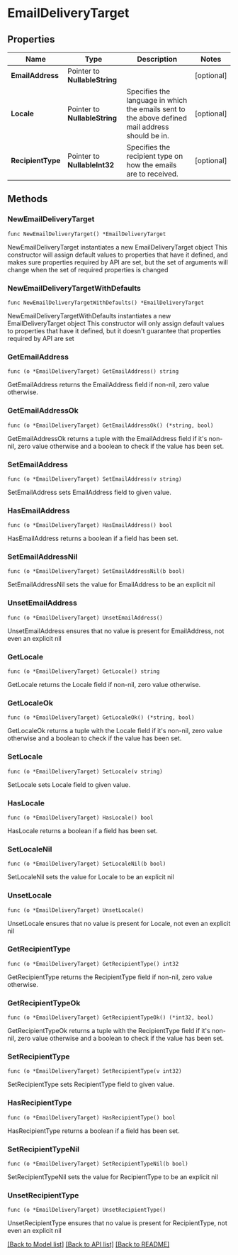 # EmailDeliveryTarget

## Properties

Name | Type | Description | Notes
------------ | ------------- | ------------- | -------------
**EmailAddress** | Pointer to **NullableString** |  | [optional] 
**Locale** | Pointer to **NullableString** | Specifies the language in which the emails sent to the above defined mail address should be in. | [optional] 
**RecipientType** | Pointer to **NullableInt32** | Specifies the recipient type on how the emails are to received. | [optional] 

## Methods

### NewEmailDeliveryTarget

`func NewEmailDeliveryTarget() *EmailDeliveryTarget`

NewEmailDeliveryTarget instantiates a new EmailDeliveryTarget object
This constructor will assign default values to properties that have it defined,
and makes sure properties required by API are set, but the set of arguments
will change when the set of required properties is changed

### NewEmailDeliveryTargetWithDefaults

`func NewEmailDeliveryTargetWithDefaults() *EmailDeliveryTarget`

NewEmailDeliveryTargetWithDefaults instantiates a new EmailDeliveryTarget object
This constructor will only assign default values to properties that have it defined,
but it doesn't guarantee that properties required by API are set

### GetEmailAddress

`func (o *EmailDeliveryTarget) GetEmailAddress() string`

GetEmailAddress returns the EmailAddress field if non-nil, zero value otherwise.

### GetEmailAddressOk

`func (o *EmailDeliveryTarget) GetEmailAddressOk() (*string, bool)`

GetEmailAddressOk returns a tuple with the EmailAddress field if it's non-nil, zero value otherwise
and a boolean to check if the value has been set.

### SetEmailAddress

`func (o *EmailDeliveryTarget) SetEmailAddress(v string)`

SetEmailAddress sets EmailAddress field to given value.

### HasEmailAddress

`func (o *EmailDeliveryTarget) HasEmailAddress() bool`

HasEmailAddress returns a boolean if a field has been set.

### SetEmailAddressNil

`func (o *EmailDeliveryTarget) SetEmailAddressNil(b bool)`

 SetEmailAddressNil sets the value for EmailAddress to be an explicit nil

### UnsetEmailAddress
`func (o *EmailDeliveryTarget) UnsetEmailAddress()`

UnsetEmailAddress ensures that no value is present for EmailAddress, not even an explicit nil
### GetLocale

`func (o *EmailDeliveryTarget) GetLocale() string`

GetLocale returns the Locale field if non-nil, zero value otherwise.

### GetLocaleOk

`func (o *EmailDeliveryTarget) GetLocaleOk() (*string, bool)`

GetLocaleOk returns a tuple with the Locale field if it's non-nil, zero value otherwise
and a boolean to check if the value has been set.

### SetLocale

`func (o *EmailDeliveryTarget) SetLocale(v string)`

SetLocale sets Locale field to given value.

### HasLocale

`func (o *EmailDeliveryTarget) HasLocale() bool`

HasLocale returns a boolean if a field has been set.

### SetLocaleNil

`func (o *EmailDeliveryTarget) SetLocaleNil(b bool)`

 SetLocaleNil sets the value for Locale to be an explicit nil

### UnsetLocale
`func (o *EmailDeliveryTarget) UnsetLocale()`

UnsetLocale ensures that no value is present for Locale, not even an explicit nil
### GetRecipientType

`func (o *EmailDeliveryTarget) GetRecipientType() int32`

GetRecipientType returns the RecipientType field if non-nil, zero value otherwise.

### GetRecipientTypeOk

`func (o *EmailDeliveryTarget) GetRecipientTypeOk() (*int32, bool)`

GetRecipientTypeOk returns a tuple with the RecipientType field if it's non-nil, zero value otherwise
and a boolean to check if the value has been set.

### SetRecipientType

`func (o *EmailDeliveryTarget) SetRecipientType(v int32)`

SetRecipientType sets RecipientType field to given value.

### HasRecipientType

`func (o *EmailDeliveryTarget) HasRecipientType() bool`

HasRecipientType returns a boolean if a field has been set.

### SetRecipientTypeNil

`func (o *EmailDeliveryTarget) SetRecipientTypeNil(b bool)`

 SetRecipientTypeNil sets the value for RecipientType to be an explicit nil

### UnsetRecipientType
`func (o *EmailDeliveryTarget) UnsetRecipientType()`

UnsetRecipientType ensures that no value is present for RecipientType, not even an explicit nil

[[Back to Model list]](../README.md#documentation-for-models) [[Back to API list]](../README.md#documentation-for-api-endpoints) [[Back to README]](../README.md)


